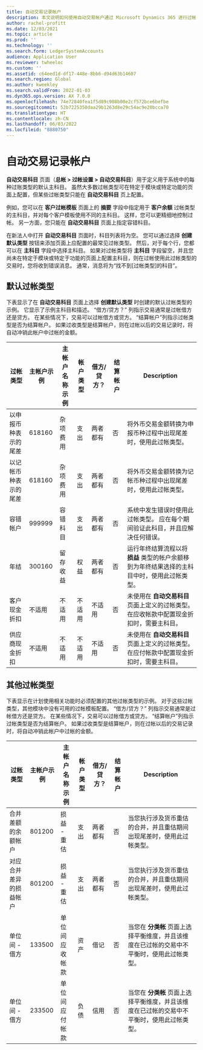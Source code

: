 ```yaml
---
title: 自动交易记录帐户
description: 本文说明如何使用自动交易帐户通过 Microsoft Dynamics 365 进行过帐，并提供自动交易关键帐户的示例。
author: rachel-profitt
ms.date: 12/03/2021
ms.topic: article
ms.prod: ''
ms.technology: ''
ms.search.form: LedgerSystemAccounts
audience: Application User
ms.reviewer: twheeloc
ms.custom: ''
ms.assetid: c64eed1d-df17-448e-8bb6-d94d63b14607
ms.search.region: Global
ms.author: kweekley
ms.search.validFrom: 2022-01-03
ms.dyn365.ops.version: AX 7.0.0
ms.openlocfilehash: 74e72840fea1f5d89c908b00e2cf572bce6befbe
ms.sourcegitcommit: 52b7225350daa29b1263d8e29c54ac9e20bcca70
ms.translationtype: HT
ms.contentlocale: zh-CN
ms.lasthandoff: 06/03/2022
ms.locfileid: "8880750"
---
```

# <a name="accounts-for-automatic-transactions"></a>自动交易记录帐户

**自动交易科目** 页面（**总帐 &gt; 过帐设置 &gt; 自动交易科目**）用于定义用于系统中的每种过账类型的默认主科目。 虽然大多数过帐类型可在特定于模块或特定功能的页面上配置，但某些过帐类型只能在 **自动交易科目** 页上配置。

例如，您可以在 **客户过帐模板** 页面上的 **摘要** 字段中指定用于 **客户余额** 过帐类型的主科目，并对每个客户模板使用不同的主科目。 这样，您可以更精细地控制过帐。 另一方面，您只能在 **自动交易科目** 页面上指定容错科目。

在新法人中打开 **自动交易科目** 页面时，科目列表将为空。 您可以通过选择 **创建默认类型** 按钮来添加页面上应配置的最常见过帐类型。 然后，对于每个行，您都可以在 **主科目** 字段中选择主科目。 如果对过帐类型将 **主科目** 字段留空，并且您尚未在特定于模块或特定于功能的页面上配置主科目，则在过帐使用此过帐类型的交易时，您将收到错误消息。 通常，消息将为“找不到\[过帐类型\]的科目”。

## <a name="default-posting-types"></a>默认过帐类型

下表显示了在 **自动交易科目** 页面上选择 **创建默认类型** 时创建的默认过帐类型的示例。 它显示了示例主科目和描述。 “借方/贷方？” 列指示交易通常是过帐借方还是贷方。 在某些情况下，交易可以过帐借方或贷方。 “结算帐户”列指示过帐类型是否为结算帐户。 如果过收类型是结算帐户，则在过帐以后的交易记录时，将自动冲销此帐户中过帐的金额。

| 过帐类型 | 主帐户示例 | 主帐户名称示例 | 帐户类型 | 借方/贷方？ | 结算帐户 | Description |
|--------------|----------------------|---------------------------|--------------|---------------|------------------|-------------|
| 以申报币种表示的尾差 | 618160 | 杂项费用 | 支出 | 两者都有 | 否 | 将外币交易金额转换为申报币种过程中出现尾差时，使用此过帐类型。 |
| 以记帐币种表示的尾差 | 618160 | 杂项费用 | 支出 | 两者都有 | 否 | 将外币交易金额转换为记帐币种过程中出现尾差时，使用此过帐类型。 |
| 容错帐户 | 999999 | 容错科目 | 支出 | 两者都有 | 否 | 系统中发生错误时使用此过帐类型。 应在每个期间验证此科目，并且应解决任何错误。 |
| 年结 | 300160 | 留存收益 | 权益 | 两者都有 | 否 | 运行年终结算流程以将 **损益** 类型的帐户余额移到为年终结果选择的主科目中时，使用此过帐类型。 |
| 客户现金折扣 | 不适用 | 不适用 | 不适用 | 不适用 | 否 | 未使用在 **自动交易科目** 页面上定义的过帐类型。 在应收帐款中配置现金折扣时，需要主科目。|
| 供应商现金折扣 | 不适用 | 不适用 | 不适用 | 不适用 | 否 | 未使用在 **自动交易科目** 页面上定义的过帐类型。 在应付帐款中配置现金折扣时，需要主科目。 |

## <a name="additional-posting-types"></a>其他过帐类型

下表显示在计划使用相关功能时必须配置的其他过帐类型的示例。 对于这些过帐类型，其他模块中没有可用的过帐模板配置。 “借方/贷方？” 列指示交易通常是过帐借方还是贷方。 在某些情况下，交易可以过帐借方或贷方。 “结算帐户”列指示过帐类型是否为结算帐户。 如果过收类型是结算帐户，则在过帐以后的交易记录时，将自动冲销此帐户中过帐的金额。

| 过帐类型 | 主帐户示例 | 主帐户名称示例 | 帐户类型 | 借方/贷方？ | 结算帐户 | Description |
|--------------|----------------------|---------------------------|--------------|---------------|------------------|-------------|
| 合并差额的余额帐户 | 801200 | 损益 - 重估 | 支出 | 两者都有 | 否 | 当您执行涉及货币重估的合并，并且重估期间出现尾差时，使用此过帐类型。 |
| 对应合并差异的损益帐户 | 801200 | 损益 - 重估 | 支出 | 两者都有 | 否 | 当您执行涉及货币重估的合并，并且重估期间出现尾差时，使用此过帐类型。 |
| 单位间 - 借方 | 133500 | 单位间应收帐款 | 资产 | 借记 | 否 | 当您在 **分类帐** 页面上选择平衡维度，并且该维度在已过帐的交易中不平衡时，使用此过帐类型。 |
| 单位间 - 借方 | 233500 | 单位间应付帐款 | 负债 | 信用 | 否 | 当您在 **分类帐** 页面上选择平衡维度，并且该维度在已过帐的交易中不平衡时，使用此过帐类型。 |

